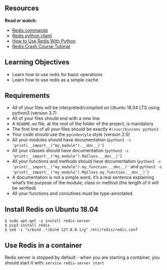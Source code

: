 Resources
---------

**Read or watch:**

*   [Redis commands](/rltoken/uEy5gRIS2gEb08ZiSP8ANw "Redis commands")
*   [Redis python client](/rltoken/yqIvla14uyQ2pBRk2i-tBQ "Redis python client")
*   [How to Use Redis With Python](/rltoken/NxpS4PTyCpDK29oLyCBwHQ "How to Use Redis With Python")
*   [Redis Crash Course Tutorial](/rltoken/vk2Wan5dEYyoGNwCIvoFaQ "Redis Crash Course Tutorial")

Learning Objectives
-------------------

*   Learn how to use redis for basic operations
*   Learn how to use redis as a simple cache

Requirements
------------

*   All of your files will be interpreted/compiled on Ubuntu 18.04 LTS using python3 (version 3.7)
*   All of your files should end with a new line
*   A `README.md` file, at the root of the folder of the project, is mandatory
*   The first line of all your files should be exactly `#!/usr/bin/env python3`
*   Your code should use the `pycodestyle` style (version 2.5)
*   All your modules should have documentation (`python3 -c 'print(__import__("my_module").__doc__)'`)
*   All your classes should have documentation (`python3 -c 'print(__import__("my_module").MyClass.__doc__)'`)
*   All your functions and methods should have documentation (`python3 -c 'print(__import__("my_module").my_function.__doc__)'` and `python3 -c 'print(__import__("my_module").MyClass.my_function.__doc__)'`)
*   A documentation is not a simple word, it’s a real sentence explaining what’s the purpose of the module, class or method (the length of it will be verified)
*   All your functions and coroutines must be type-annotated.

Install Redis on Ubuntu 18.04
-----------------------------

    $ sudo apt-get -y install redis-server
    $ pip3 install redis
    $ sed -i "s/bind .*/bind 127.0.0.1/g" /etc/redis/redis.conf
    

Use Redis in a container
------------------------

Redis server is stopped by default - when you are starting a container, you should start it with: `service redis-server start`

